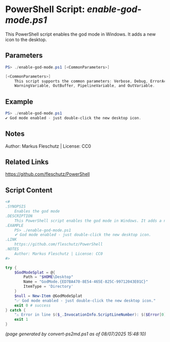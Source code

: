 PowerShell Script: *enable-god-mode.ps1*
===================================

This PowerShell script enables the god mode in Windows. It adds a new icon to the desktop.

Parameters
----------
```powershell
PS> ./enable-god-mode.ps1 [<CommonParameters>]

[<CommonParameters>]
    This script supports the common parameters: Verbose, Debug, ErrorAction, ErrorVariable, WarningAction, 
    WarningVariable, OutBuffer, PipelineVariable, and OutVariable.
```

Example
-------
```powershell
PS> ./enable-god-mode.ps1
✔ God mode enabled - just double-click the new desktop icon.

```

Notes
-----
Author: Markus Fleschutz | License: CC0

Related Links
-------------
https://github.com/fleschutz/PowerShell

Script Content
--------------
```powershell
<#
.SYNOPSIS
	Enables the god mode
.DESCRIPTION
	This PowerShell script enables the god mode in Windows. It adds a new icon to the desktop.
.EXAMPLE
	PS> ./enable-god-mode.ps1
	✔ God mode enabled - just double-click the new desktop icon.
.LINK
	https://github.com/fleschutz/PowerShell
.NOTES
	Author: Markus Fleschutz | License: CC0
#>

try {
	$GodModeSplat = @{
		Path = "$HOME\Desktop"
		Name = "GodMode.{ED7BA470-8E54-465E-825C-99712043E01C}"
		ItemType = 'Directory'
	}
	$null = New-Item @GodModeSplat
	"✅ God mode enabled - just double-click the new desktop icon."
	exit 0 # success
} catch {
	"⚠️ Error in line $($_.InvocationInfo.ScriptLineNumber): $($Error[0])"
	exit 1
}
```

*(page generated by convert-ps2md.ps1 as of 08/07/2025 15:48:10)*
